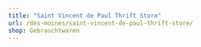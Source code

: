 ```yaml
---
title: "Saint Vincent de Paul Thrift Store"
url: /des-moines/saint-vincent-de-paul-thrift-store/
shop: Gebrauchtwaren
---
```

